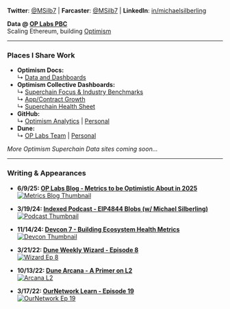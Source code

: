 <!-- ## Michael Silberling -->
<!-- ![image](https://user-images.githubusercontent.com/4006780/223618821-2463d2ea-41f9-41d7-914c-3bded756e733.png) -->

**Twitter**: <a href="https://twitter.com/MSilb7" target="_blank" rel="noopener">@MSilb7</a> |  **Farcaster**: <a href="https://farcaster.xyz/msilb7" target="_blank" rel="noopener">@MSilb7</a> | **LinkedIn**: <a href="https://www.linkedin.com/in/michaelsilberling/" target ="_blank" rel="noopener">in/michaelsilberling</a>

**Data @ <a href="https://www.oplabs.co/" target="_blank" rel="noopener">OP Labs PBC</a>**  
Scaling Ethereum, building <a href="https://www.optimism.io/" target="_blank" rel="noopener">Optimism</a>

---

### Places I Share Work

- <strong>Optimism Docs:</strong>  
  ↳ <a href="https://docs.optimism.io/app-developers/tools/data-and-dashboards" target="_blank" rel="noopener">Data and Dashboards</a>  
- <strong>Optimism Collective Dashboards:</strong>  
  ↳ <a href="https://app.hex.tech/61bffa12-d60b-484c-80b9-14265e268538/app/d28726b2-ff11-4f94-8a9f-6bb0a86f4b46/latest?" target="_blank" rel="noopener">Superchain Focus & Industry Benchmarks</a>  
  ↳ <a href="https://app.hex.tech/61bffa12-d60b-484c-80b9-14265e268538/app/cd3f1525-08f0-4a49-a15a-b72f46f2a0d8/latest" target="_blank" rel="noopener">App/Contract Growth</a>  
  ↳ <a href="https://docs.google.com/spreadsheets/d/1f-uIW_PzlGQ_XFAmsf9FYiUf0N9l_nePwDVrw0D5MXY/edit?gid=584971628#gid=584971628" target="_blank" rel="noopener">Superchain Health Sheet</a>  
- <strong>GitHub:</strong>  
  ↳ <a href="https://github.com/ethereum-optimism/op-analytics" target="_blank" rel="noopener">Optimism Analytics</a>&nbsp;|&nbsp;<a href="https://github.com/MSilb7" target="_blank" rel="noopener">Personal</a>  
- <strong>Dune:</strong>  
  ↳ <a href="https://dune.com/oplabspbc" target="_blank" rel="noopener">OP Labs Team</a>&nbsp;|&nbsp;<a href="https://dune.com/msilb7" target="_blank" rel="noopener">Personal</a>  

<em>More Optimism Superchain Data sites coming soon...</em>

---

### Writing & Appearances

- **6/9/25: <a href="https://blog.oplabs.co/metrics-to-be-optimistic-about-in-2025/" target="_blank" rel="noopener">OP Labs Blog - Metrics to be Optimistic About in 2025</a>**  
  <a href="https://blog.oplabs.co/metrics-to-be-optimistic-about-in-2025/" target="_blank" rel="noopener"><img src="https://github.com/user-attachments/assets/408d1c99-bf3d-45a0-b03e-8d0ff124b3a6" alt="Metrics Blog Thumbnail"></a>

- **3/19/24: <a href="https://www.youtube.com/watch?v=8IZGXcvKEVg" target="_blank" rel="noopener">Indexed Podcast - EIP4844 Blobs (w/ Michael Silberling)</a>**  
  <a href="https://www.youtube.com/watch?v=8IZGXcvKEVg" target="_blank" rel="noopener"><img src="https://i.ytimg.com/vi/8IZGXcvKEVg/hqdefault.jpg" alt="Podcast Thumbnail"></a>

- **11/14/24: <a href="https://www.youtube.com/watch?v=M9EQ-adPTrI" target="_blank" rel="noopener">Devcon 7 - Building Ecosystem Health Metrics</a>**  
  <a href="https://www.youtube.com/watch?v=M9EQ-adPTrI" target="_blank" rel="noopener"><img src="https://i.ytimg.com/vi/M9EQ-adPTrI/hqdefault.jpg" alt="Devcon Thumbnail"></a>

- **3/21/22: <a href="https://youtu.be/F5wu3c_EjzU" target="_blank" rel="noopener">Dune Weekly Wizard - Episode 8</a>**  
  <a href="https://youtu.be/F5wu3c_EjzU" target="_blank" rel="noopener"><img src="https://img.youtube.com/vi/F5wu3c_EjzU/maxresdefault.jpg" alt="Wizard Ep 8"></a>

- **10/13/22: <a href="https://youtu.be/sciPaCZGzcE" target="_blank" rel="noopener">Dune Arcana - A Primer on L2</a>**  
  <a href="https://youtu.be/sciPaCZGzcE" target="_blank" rel="noopener"><img src="https://img.youtube.com/vi/sciPaCZGzcE/maxresdefault.jpg" alt="Arcana L2"></a>

- **3/17/22: <a href="https://www.youtube.com/watch?v=OEyzrRkvY2w&list=PL_7kfUeJgSzz5Fltb2nivE_8xuAe2XTJl&index=19" target="_blank" rel="noopener">OurNetwork Learn - Episode 19</a>**  
  <a href="https://youtu.be/OEyzrRkvY2w" target="_blank" rel="noopener"><img src="https://img.youtube.com/vi/OEyzrRkvY2w/maxresdefault.jpg" alt="OurNetwork Ep 19"></a>

